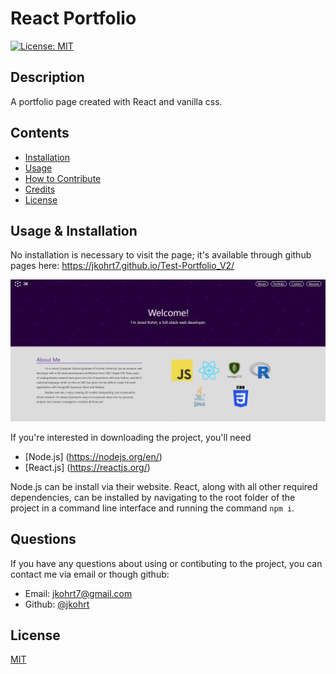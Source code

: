 # React Portfolio

[![License: MIT](https://img.shields.io/badge/License-MIT-yellow.svg)](https://opensource.org/licenses/MIT)

## Description

A portfolio page created with React and vanilla css.

## Contents

- [Installation](#installation)
- [Usage](#usage)
- [How to Contribute](#how-to-contribute)
- [Credits](#credits)
- [License](#license)

## Usage & Installation

No installation is necessary to visit the page; it's available through github pages here: https://jkohrt7.github.io/Test-Portfolio_V2/

![An image of the portfolio app.](Portfolio_SS.jpg)

If you're interested in downloading the project, you'll need

- [Node.js] (https://nodejs.org/en/)
- [React.js] (https://reactjs.org/)

Node.js can be install via their website. React, along with all other required dependencies, can be installed by navigating to the root folder of the project in a command line interface and running the command `npm i`.

## Questions

If you have any questions about using or contibuting to the project, you can contact me via email or though github:

- Email: jkohrt7@gmail.com
- Github: [@jkohrt](https://github.com/jkohrt)

## License

[MIT](https://opensource.org/licenses/MIT)
